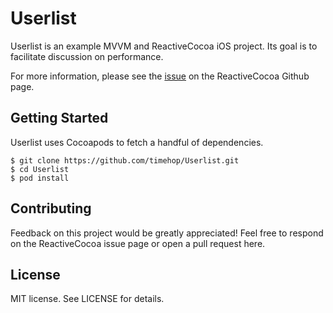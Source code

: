 # Userlist

Userlist is an example MVVM and ReactiveCocoa iOS project. Its goal is to facilitate discussion on performance.

For more information, please see the [issue](https://github.com/ReactiveCocoa/ReactiveCocoa/issues/1503) on the ReactiveCocoa Github page.

## Getting Started

Userlist uses Cocoapods to fetch a handful of dependencies.

    $ git clone https://github.com/timehop/Userlist.git
    $ cd Userlist
    $ pod install

## Contributing

Feedback on this project would be greatly appreciated! Feel free to respond on the ReactiveCocoa issue page or open a pull request here.

## License

MIT license. See LICENSE for details.